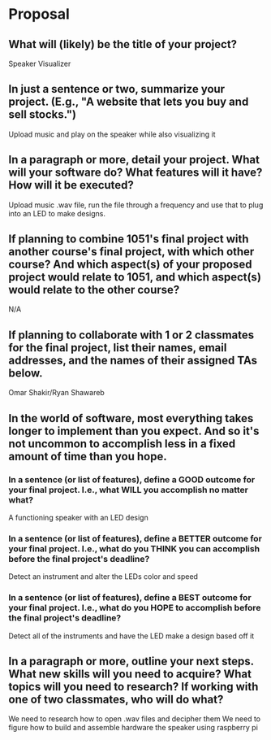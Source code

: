 # Proposal

## What will (likely) be the title of your project?

Speaker Visualizer

## In just a sentence or two, summarize your project. (E.g., "A website that lets you buy and sell stocks.")

Upload music and play on the speaker while also visualizing it

## In a paragraph or more, detail your project. What will your software do? What features will it have? How will it be executed?
Upload music .wav file, run the file through a frequency and use that to plug into an LED to make designs. 

## If planning to combine 1051's final project with another course's final project, with which other course? And which aspect(s) of your proposed project would relate to 1051, and which aspect(s) would relate to the other course?

N/A

## If planning to collaborate with 1 or 2 classmates for the final project, list their names, email addresses, and the names of their assigned TAs below.

Omar Shakir/Ryan Shawareb

## In the world of software, most everything takes longer to implement than you expect. And so it's not uncommon to accomplish less in a fixed amount of time than you hope.

### In a sentence (or list of features), define a GOOD outcome for your final project. I.e., what WILL you accomplish no matter what?

A functioning speaker with an LED design

### In a sentence (or list of features), define a BETTER outcome for your final project. I.e., what do you THINK you can accomplish before the final project's deadline?

Detect an instrument and alter the LEDs color and speed

### In a sentence (or list of features), define a BEST outcome for your final project. I.e., what do you HOPE to accomplish before the final project's deadline?

Detect all of the instruments and have the LED make a design based off it

## In a paragraph or more, outline your next steps. What new skills will you need to acquire? What topics will you need to research? If working with one of two classmates, who will do what?

We need to research how to open .wav files and decipher them
We need to figure how to build and assemble hardware the speaker using raspberry pi

